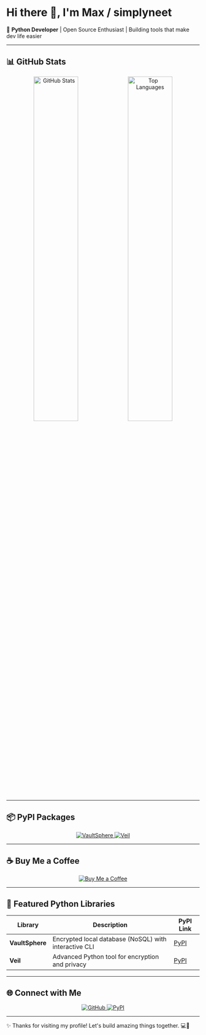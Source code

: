 # Hi there 👋, I'm Max / simplyneet

🚀 **Python Developer** | Open Source Enthusiast | Building tools that make dev life easier

---

## 📊 GitHub Stats

<div align="center">
  <img src="https://github-readme-stats.vercel.app/api?username=simplyneet&show_icons=true&theme=radical&count_private=true" alt="GitHub Stats" width="48%"/>
  <img src="https://github-readme-stats.vercel.app/api/top-langs/?username=simplyneet&layout=compact&theme=radical" alt="Top Languages" width="48%"/>
</div>

---

## 📦 PyPI Packages

<div align="center">
  <a href="https://pypi.org/project/vaultsphere">
    <img src="https://img.shields.io/pypi/v/vaultsphere?style=for-the-badge&logo=python&logoColor=white" alt="VaultSphere"/>
  </a>
  <a href="https://pypi.org/project/veil">
    <img src="https://img.shields.io/pypi/v/veil?style=for-the-badge&logo=python&logoColor=white" alt="Veil"/>
  </a>
</div>

---

## ☕ Buy Me a Coffee

<div align="center">
  <a href="https://www.buymeacoffee.com/simplyneet">
    <img src="https://img.shields.io/badge/Buy%20Me%20a%20Coffee-FFDD00?style=for-the-badge&logo=buy-me-a-coffee&logoColor=000" alt="Buy Me a Coffee"/>
  </a>
</div>

---

## 🐍 Featured Python Libraries

| Library       | Description                                         | PyPI Link |
|---------------|-----------------------------------------------------|-----------|
| **VaultSphere** | Encrypted local database (NoSQL) with interactive CLI | [PyPI](https://pypi.org/project/vaultsphere) |
| **Veil**       | Advanced Python tool for encryption and privacy     | [PyPI](https://pypi.org/project/veil) |

---

## 🌐 Connect with Me

<div align="center">
  <a href="https://github.com/simplyneet">
    <img src="https://img.shields.io/badge/GitHub-181717?style=for-the-badge&logo=github&logoColor=white" alt="GitHub"/>
  </a>
  <a href="https://pypi.org/user/simplyneet">
    <img src="https://img.shields.io/badge/PyPI-3776AB?style=for-the-badge&logo=python&logoColor=white" alt="PyPI"/>
  </a>
</div>

---

✨ Thanks for visiting my profile! Let's build amazing things together. 💻🚀
